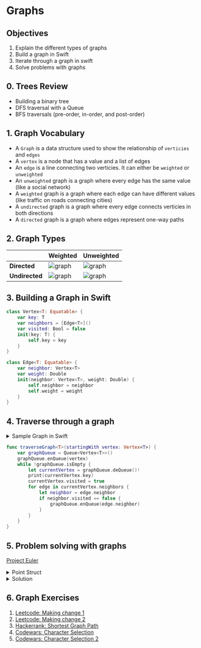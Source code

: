 # Graphs

## Objectives

1. Explain the different types of graphs
2. Build a graph in Swift
3. Iterate through a graph in swift
4. Solve problems with graphs


## 0. Trees Review

- Building a binary tree
- DFS traversal with a Queue
- BFS traversals (pre-order, in-order, and post-order)

## 1. Graph Vocabulary

- A `Graph` is a data structure used to show the relationship of `verticies` and `edges`
- A `vertex` is a node that has a value and a list of edges
- An `edge` is a line connecting two verticies.  It can either be `weighted` or `unweighted`
- An `unweighted` graph is a graph where every edge has the same value (like a social network)
- A `weighted` graph is a graph where each edge can have different values (like traffic on roads connecting cities)
- A `undirected` graph is a graph where every edge connects verticies in both directions
- A `directed` graph is a graph where edges represent one-way paths

## 2. Graph Types

| |Weighted | Unweighted |
|---|---|---|
| **Directed** | ![graph](https://www.informatik.fb2.frankfurt-university.de/~doeben/I-ALGO/I-ALGO-TH/VL7/i-algo-th7-bild-graph1.gif) |  ![graph](http://cs.umw.edu/~finlayson/class/fall12/cpsc230/notes/images/directed.png) |
| **Undirected** | ![graph](https://i.stack.imgur.com/ea2UI.png) |![graph](https://i.stack.imgur.com/mPzx7.gif)


## 3. Building a Graph in Swift

```swift
class Vertex<T: Equatable> {
    var key: T
    var neighbors = [Edge<T>]()
    var visited: Bool = false
    init(key: T) {
        self.key = key
    }
}

class Edge<T: Equatable> {
    var neighbor: Vertex<T>
    var weight: Double
    init(neighbor: Vertex<T>, weight: Double) {
        self.neighbor = neighbor
        self.weight = weight
    }
}
```

## 4. Traverse through a graph

<details>
<summary>Sample Graph in Swift</summary>

```swift
let rootVertex = Vertex(key: 1)
let vertexTwo = Vertex(key: 2)
let vertexThree = Vertex(key: 3)
let vertexFour = Vertex(key: 4)
let vertexFive = Vertex(key: 5)


rootVertex.neighbors = [Edge(neighbor: vertexTwo, weight: 52.4),
                        Edge(neighbor: vertexFour, weight: 23.9),
                        Edge(neighbor: vertexFive, weight: 10.3)]

vertexTwo.neighbors = [Edge(neighbor: vertexThree, weight: 93.4)]

vertexThree.neighbors = []

vertexFour.neighbors = [Edge(neighbor: vertexThree, weight: 11.4),
                        Edge(neighbor: vertexFour, weight: 8.4)]

vertexFive.neighbors = [Edge(neighbor: rootVertex, weight: 10)]
```

</details>

```swift
func traverseGraph<T>(startingWith vertex: Vertex<T>) {
    var graphQueue = Queue<Vertex<T>>()
    graphQueue.enQueue(vertex)
    while !graphQueue.isEmpty {
        let currentVertex = graphQueue.deQueue()!
        print(currentVertex.key)
        currentVertex.visited = true
        for edge in currentVertex.neighbors {
            let neighbor = edge.neighbor
            if neighbor.visited == false {
                graphQueue.enQueue(edge.neighbor)
            }
        }
    }
}
```

## 5. Problem solving with graphs

[Project Euler](https://projecteuler.net/problem=15)

<details>
<summary>Point Struct</summary>

```swift

struct Point: Comparable, Hashable {
    static func <(lhs: Point, rhs: Point) -> Bool {
        return lhs.x < rhs.x || lhs.y < rhs.y
    }
    static func ==(lhs: Point, rhs: Point) -> Bool {
        return lhs.x == rhs.x && lhs.y == rhs.y
    }
    public var hashValue: Int {
        return x.hashValue ^ y.hashValue
    }
    let x: Int
    let y: Int
    static let zero = Point(x: 0, y: 0)
}


```

</details>


<details>
<summary>Solution</summary>

```swift
var pathDict = [Point: Int]()

func numberOfPaths(from startPoint: Point = Point.zero, to endPoint: Point) -> Int {
    if startPoint == endPoint { return 1 }
    if startPoint > endPoint { return 0 }
    let rightPoint = Point(x: startPoint.x + 1, y: startPoint.y)
    let downPoint = Point(x: startPoint.x, y: startPoint.y + 1)
    let numberOfRightPaths = pathDict[rightPoint, default: numberOfPaths(from: rightPoint, to: endPoint)]
    pathDict[rightPoint] = numberOfRightPaths
    let numberOfDownPaths = pathDict[downPoint, default: numberOfPaths(from: downPoint, to: endPoint)]
    pathDict[downPoint] = numberOfDownPaths
    return numberOfRightPaths + numberOfDownPaths
}

numberOfPaths(to: Point(x: 20, y: 20))
```

</details>

## 6. Graph Exercises


1. [Leetcode: Making change 1](https://leetcode.com/problems/coin-change/description/)
2. [Leetcode: Making change 2](https://leetcode.com/problems/coin-change-2/description/)
1. [Hackerrank: Shortest Graph Path](https://www.hackerrank.com/challenges/bfsshortreach/problem)
1. [Codewars: Character Selection](https://www.codewars.com/kata/5853213063adbd1b9b0000be/train/swift?collection=graph-1)
2. [Codewars: Character Selection 2](https://www.codewars.com/kata/street-fighter-2-character-selection-part-2/swift)


